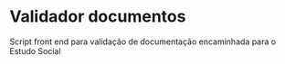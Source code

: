 # Validador documentos

Script front end para validação de documentação encaminhada para o Estudo Social

